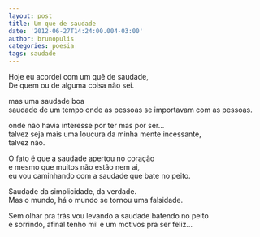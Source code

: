 ```yaml
---
layout: post
title: Um que de saudade
date: '2012-06-27T14:24:00.004-03:00'
author: brunopulis
categories: poesia
tags: saudade
---
```


Hoje eu acordei com um quê de saudade,<br />
De quem ou de alguma coisa não sei.<br />

mas uma saudade boa<br />
saudade de um tempo onde as pessoas se importavam com as pessoas.<br />

onde não havia interesse por ter mas por ser...<br />
talvez seja mais uma loucura da minha mente incessante,<br />
talvez não.<br />

O fato é que a saudade apertou no coração<br />
e mesmo que muitos não estão nem ai,<br />
eu vou caminhando com a saudade que bate no peito.<br />

Saudade da simplicidade, da verdade.<br />
Mas o mundo, há o mundo se tornou uma falsidade.<br />

Sem olhar pra trás vou levando a saudade batendo no peito<br />
e sorrindo, afinal tenho mil e um motivos pra ser feliz...<br />
